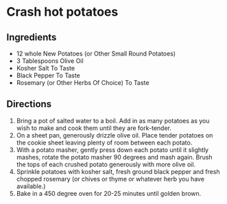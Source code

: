 Crash hot potatoes
==================

Ingredients
-----------

- 12 whole New Potatoes (or Other Small Round Potatoes)
- 3 Tablespoons Olive Oil
- Kosher Salt To Taste
- Black Pepper To Taste
- Rosemary (or Other Herbs Of Choice) To Taste

Directions
----------

1. Bring a pot of salted water to a boil. Add in as many potatoes as you wish to make and cook them until they are fork-tender.
2. On a sheet pan, generously drizzle olive oil. Place tender potatoes on the cookie sheet leaving plenty of room between each potato.
3. With a potato masher, gently press down each potato until it slightly mashes, rotate the potato masher 90 degrees and mash again. Brush the tops of each crushed potato generously with more olive oil.
4. Sprinkle potatoes with kosher salt, fresh ground black pepper and fresh chopped rosemary (or chives or thyme or whatever herb you have available.)
5. Bake in a 450 degree oven for 20-25 minutes until golden brown.
